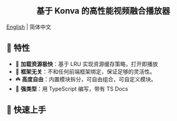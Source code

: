 
<h2 align="center">基于 Konva 的高性能视频融合播放器</h2>

[English](./README.md) | 简体中文

## 🌟 特性

- 🚀 **加载资源极快**：基于 LRU 实现资源缓存策略，打开即播放
- 🎯 **框架无关**：不和任何前端框架绑定，保证足够的灵活性。
- ☘️ **高度自由**：内置模块拆分，可自由组合，可自定义模块。
- 🦾 **强类型**：用 TypeScript 编写，带有 TS Docs

## 👋 快速上手